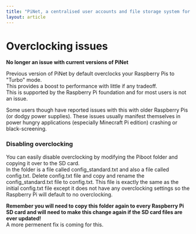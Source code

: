 ```yaml
---
title: "PiNet, a centralised user accounts and file storage system for a Raspberry Pi classroom."
layout: article
---
```


Overclocking issues
======

**No longer an issue with current versions of PiNet**

Previous version of PiNet by default overclocks your Raspberry Pis to "Turbo" mode.   
This provides a boost to performance with little if any tradeoff.   
This is supported by the Raspberry Pi foundation and for most users is not an issue.   
   
Some users though have reported issues with this with older Raspberry Pis (or dodgy power supplies). These issues usually manifest themselves in power hungry applications (especially Minecraft Pi edition) crashing or black-screening.

### Disabling overclocking
   
You can easily disable overclocking by modifying the Piboot folder and copying it over to the SD card.    
In the folder is a file called config_standard.txt and also a file called config.txt. Delete config.txt file and copy and rename the config_standard.txt file to config.txt. This file is exactly the same as the initial config.txt file except it does not have any overclocking settings so the Raspberry Pi will default to no overclocking.   
   
**Remember you will need to copy this folder again to every Raspberry Pi SD card and will need to make this change again if the SD card files are ever updated!**   
A more permenent fix is coming for this.   
